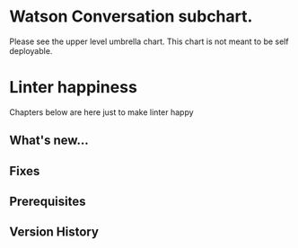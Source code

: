 # Watson Conversation subchart.

Please see the upper level umbrella chart. This chart is not meant to be self deployable.

# Linter happiness
Chapters below are here just to make linter happy
## What's new... 

## Fixes 

## Prerequisites 

## Version History
